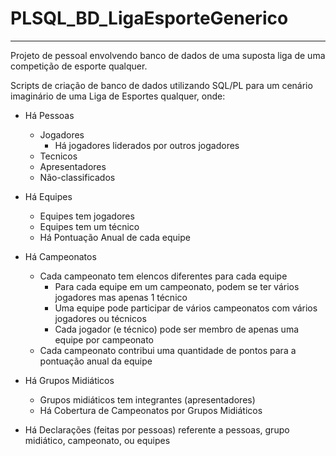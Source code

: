 # PLSQL_BD_LigaEsporteGenerico
---
Projeto de pessoal envolvendo banco de dados de uma suposta liga de uma competição de esporte qualquer.

Scripts de criação de banco de dados utilizando SQL/PL para um cenário imaginário de uma Liga de Esportes qualquer, onde:

-  Há Pessoas
    - Jogadores
        - Há jogadores liderados por outros jogadores
    - Tecnicos
    - Apresentadores
    - Não-classificados
      
-  Há Equipes
    - Equipes tem jogadores
    - Equipes tem um técnico
    - Há Pontuação Anual de cada equipe
      
-  Há Campeonatos
    - Cada campeonato tem elencos diferentes para cada equipe
        - Para cada equipe em um campeonato, podem se ter vários jogadores mas apenas 1 técnico
        - Uma equipe pode participar de vários campeonatos com vários jogadores ou técnicos
        - Cada jogador (e técnico) pode ser membro de apenas uma equipe por campeonato
    - Cada campeonato contribui uma quantidade de pontos para a pontuação anual da equipe
      
-  Há Grupos Midiáticos
    - Grupos midiáticos tem integrantes (apresentadores)
    - Há Cobertura de Campeonatos por Grupos Midiáticos
      
-  Há Declarações (feitas por pessoas) referente a pessoas, grupo midiático, campeonato, ou equipes
